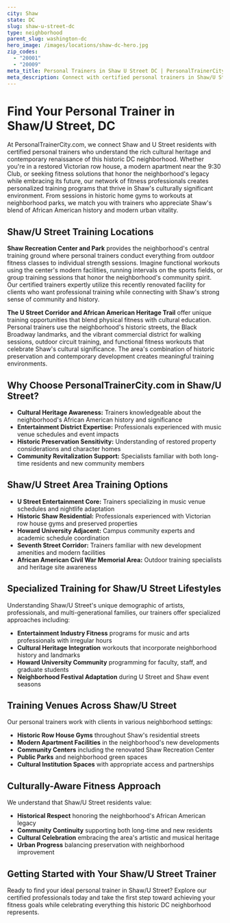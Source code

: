 ```yaml
---
city: Shaw
state: DC
slug: shaw-u-street-dc
type: neighborhood
parent_slug: washington-dc
hero_image: /images/locations/shaw-dc-hero.jpg
zip_codes:
  - "20001"
  - "20009"
meta_title: Personal Trainers in Shaw U Street DC | PersonalTrainerCity.com
meta_description: Connect with certified personal trainers in Shaw/U Street. Find fitness coaches for historic neighborhood living, modern apartment gyms, and African American heritage district workouts.
---
```


# Find Your Personal Trainer in Shaw/U Street, DC

At PersonalTrainerCity.com, we connect Shaw and U Street residents with certified personal trainers who understand the rich cultural heritage and contemporary renaissance of this historic DC neighborhood. Whether you're in a restored Victorian row house, a modern apartment near the 9:30 Club, or seeking fitness solutions that honor the neighborhood's legacy while embracing its future, our network of fitness professionals creates personalized training programs that thrive in Shaw's culturally significant environment. From sessions in historic home gyms to workouts at neighborhood parks, we match you with trainers who appreciate Shaw's blend of African American history and modern urban vitality.

## Shaw/U Street Training Locations

**Shaw Recreation Center and Park** provides the neighborhood's central training ground where personal trainers conduct everything from outdoor fitness classes to individual strength sessions. Imagine functional workouts using the center's modern facilities, running intervals on the sports fields, or group training sessions that honor the neighborhood's community spirit. Our certified trainers expertly utilize this recently renovated facility for clients who want professional training while connecting with Shaw's strong sense of community and history.

**The U Street Corridor and African American Heritage Trail** offer unique training opportunities that blend physical fitness with cultural education. Personal trainers use the neighborhood's historic streets, the Black Broadway landmarks, and the vibrant commercial district for walking sessions, outdoor circuit training, and functional fitness workouts that celebrate Shaw's cultural significance. The area's combination of historic preservation and contemporary development creates meaningful training environments.

## Why Choose PersonalTrainerCity.com in Shaw/U Street?

*   **Cultural Heritage Awareness:** Trainers knowledgeable about the neighborhood's African American history and significance
*   **Entertainment District Expertise:** Professionals experienced with music venue schedules and event impacts
*   **Historic Preservation Sensitivity:** Understanding of restored property considerations and character homes
*   **Community Revitalization Support:** Specialists familiar with both long-time residents and new community members

## Shaw/U Street Area Training Options

- **U Street Entertainment Core:** Trainers specializing in music venue schedules and nightlife adaptation
- **Historic Shaw Residential:** Professionals experienced with Victorian row house gyms and preserved properties
- **Howard University Adjacent:** Campus community experts and academic schedule coordination
- **Seventh Street Corridor:** Trainers familiar with new development amenities and modern facilities
- **African American Civil War Memorial Area:** Outdoor training specialists and heritage site awareness

## Specialized Training for Shaw/U Street Lifestyles

Understanding Shaw/U Street's unique demographic of artists, professionals, and multi-generational families, our trainers offer specialized approaches including:

*   **Entertainment Industry Fitness** programs for music and arts professionals with irregular hours
*   **Cultural Heritage Integration** workouts that incorporate neighborhood history and landmarks
*   **Howard University Community** programming for faculty, staff, and graduate students
*   **Neighborhood Festival Adaptation** during U Street and Shaw event seasons

## Training Venues Across Shaw/U Street

Our personal trainers work with clients in various neighborhood settings:
- **Historic Row House Gyms** throughout Shaw's residential streets
- **Modern Apartment Facilities** in the neighborhood's new developments
- **Community Centers** including the renovated Shaw Recreation Center
- **Public Parks** and neighborhood green spaces
- **Cultural Institution Spaces** with appropriate access and partnerships

## Culturally-Aware Fitness Approach

We understand that Shaw/U Street residents value:
- **Historical Respect** honoring the neighborhood's African American legacy
- **Community Continuity** supporting both long-time and new residents
- **Cultural Celebration** embracing the area's artistic and musical heritage
- **Urban Progress** balancing preservation with neighborhood improvement

## Getting Started with Your Shaw/U Street Trainer

Ready to find your ideal personal trainer in Shaw/U Street? Explore our certified professionals today and take the first step toward achieving your fitness goals while celebrating everything this historic DC neighborhood represents.